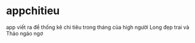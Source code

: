 # appchitieu
app viết ra để thống kê chi tiêu trong tháng của high người
Long đẹp trai và Thảo ngáo ngơ

